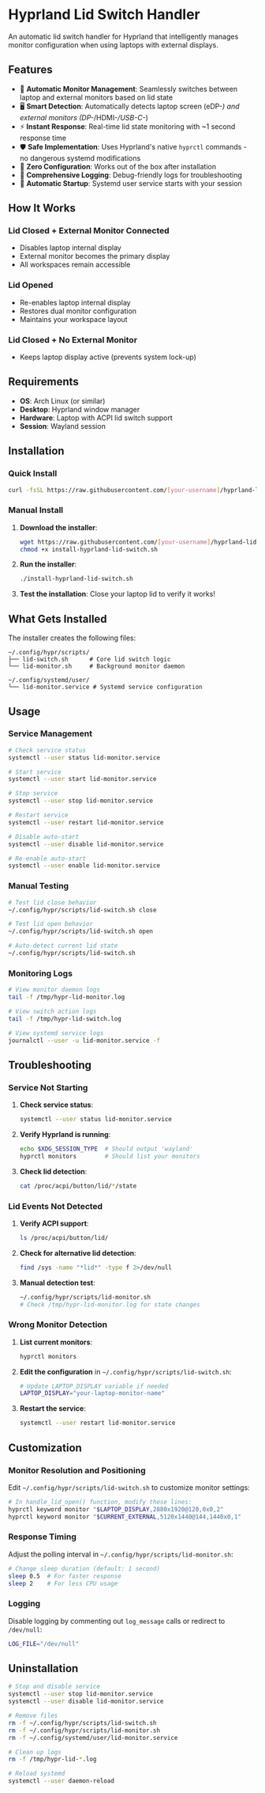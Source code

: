 # Hyprland Lid Switch Handler

An automatic lid switch handler for Hyprland that intelligently manages monitor configuration when using laptops with external displays.

## Features

- 🔄 **Automatic Monitor Management**: Seamlessly switches between laptop and external monitors based on lid state
- 🖥️ **Smart Detection**: Automatically detects laptop screen (eDP-*) and external monitors (DP-*/HDMI-*/USB-C-*)
- ⚡ **Instant Response**: Real-time lid state monitoring with ~1 second response time  
- 🛡️ **Safe Implementation**: Uses Hyprland's native `hyprctl` commands - no dangerous systemd modifications
- 🔧 **Zero Configuration**: Works out of the box after installation
- 📝 **Comprehensive Logging**: Debug-friendly logs for troubleshooting
- 🔁 **Automatic Startup**: Systemd user service starts with your session

## How It Works

### Lid Closed + External Monitor Connected
- Disables laptop internal display
- External monitor becomes the primary display
- All workspaces remain accessible

### Lid Opened
- Re-enables laptop internal display  
- Restores dual monitor configuration
- Maintains your workspace layout

### Lid Closed + No External Monitor
- Keeps laptop display active (prevents system lock-up)

## Requirements

- **OS**: Arch Linux (or similar)
- **Desktop**: Hyprland window manager
- **Hardware**: Laptop with ACPI lid switch support
- **Session**: Wayland session

## Installation

### Quick Install

```bash
curl -fsSL https://raw.githubusercontent.com/[your-username]/hyprland-lid-switch/main/install-hyprland-lid-switch.sh | bash
```

### Manual Install

1. **Download the installer**:
   ```bash
   wget https://raw.githubusercontent.com/[your-username]/hyprland-lid-switch/main/install-hyprland-lid-switch.sh
   chmod +x install-hyprland-lid-switch.sh
   ```

2. **Run the installer**:
   ```bash
   ./install-hyprland-lid-switch.sh
   ```

3. **Test the installation**:
   Close your laptop lid to verify it works!

## What Gets Installed

The installer creates the following files:

```
~/.config/hypr/scripts/
├── lid-switch.sh      # Core lid switch logic
└── lid-monitor.sh     # Background monitor daemon

~/.config/systemd/user/
└── lid-monitor.service # Systemd service configuration
```

## Usage

### Service Management

```bash
# Check service status
systemctl --user status lid-monitor.service

# Start service
systemctl --user start lid-monitor.service

# Stop service  
systemctl --user stop lid-monitor.service

# Restart service
systemctl --user restart lid-monitor.service

# Disable auto-start
systemctl --user disable lid-monitor.service

# Re-enable auto-start
systemctl --user enable lid-monitor.service
```

### Manual Testing

```bash
# Test lid close behavior
~/.config/hypr/scripts/lid-switch.sh close

# Test lid open behavior
~/.config/hypr/scripts/lid-switch.sh open

# Auto-detect current lid state
~/.config/hypr/scripts/lid-switch.sh
```

### Monitoring Logs

```bash
# View monitor daemon logs
tail -f /tmp/hypr-lid-monitor.log

# View switch action logs  
tail -f /tmp/hypr-lid-switch.log

# View systemd service logs
journalctl --user -u lid-monitor.service -f
```

## Troubleshooting

### Service Not Starting

1. **Check service status**:
   ```bash
   systemctl --user status lid-monitor.service
   ```

2. **Verify Hyprland is running**:
   ```bash
   echo $XDG_SESSION_TYPE  # Should output 'wayland'
   hyprctl monitors        # Should list your monitors
   ```

3. **Check lid detection**:
   ```bash
   cat /proc/acpi/button/lid/*/state
   ```

### Lid Events Not Detected

1. **Verify ACPI support**:
   ```bash
   ls /proc/acpi/button/lid/
   ```
   
2. **Check for alternative lid detection**:
   ```bash
   find /sys -name "*lid*" -type f 2>/dev/null
   ```

3. **Manual detection test**:
   ```bash
   ~/.config/hypr/scripts/lid-monitor.sh
   # Check /tmp/hypr-lid-monitor.log for state changes
   ```

### Wrong Monitor Detection

1. **List current monitors**:
   ```bash
   hyprctl monitors
   ```

2. **Edit the configuration** in `~/.config/hypr/scripts/lid-switch.sh`:
   ```bash
   # Update LAPTOP_DISPLAY variable if needed
   LAPTOP_DISPLAY="your-laptop-monitor-name"
   ```

3. **Restart the service**:
   ```bash
   systemctl --user restart lid-monitor.service
   ```

## Customization

### Monitor Resolution and Positioning

Edit `~/.config/hypr/scripts/lid-switch.sh` to customize monitor settings:

```bash
# In handle_lid_open() function, modify these lines:
hyprctl keyword monitor "$LAPTOP_DISPLAY,2880x1920@120,0x0,2"
hyprctl keyword monitor "$CURRENT_EXTERNAL,5120x1440@144,1440x0,1"
```

### Response Timing

Adjust the polling interval in `~/.config/hypr/scripts/lid-monitor.sh`:

```bash
# Change sleep duration (default: 1 second)
sleep 0.5  # For faster response
sleep 2    # For less CPU usage
```

### Logging

Disable logging by commenting out `log_message` calls or redirect to `/dev/null`:

```bash
LOG_FILE="/dev/null"
```

## Uninstallation

```bash
# Stop and disable service
systemctl --user stop lid-monitor.service
systemctl --user disable lid-monitor.service

# Remove files
rm -f ~/.config/hypr/scripts/lid-switch.sh
rm -f ~/.config/hypr/scripts/lid-monitor.sh  
rm -f ~/.config/systemd/user/lid-monitor.service

# Clean up logs
rm -f /tmp/hypr-lid-*.log

# Reload systemd
systemctl --user daemon-reload
```